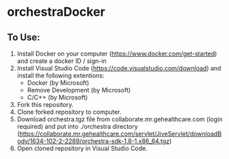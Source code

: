 # orchestraDocker
 ## To Use:
 1. Install Docker on your computer (https://www.docker.com/get-started) and create a docker ID / sign-in
 2. Install Visual Studio Code (https://code.visualstudio.com/download) and install the following extentions:
    * Docker (by Microsoft)
    * Remove Development (by Microsoft)
    * C/C++ (by Microsoft)
4. Fork this repository. 
5. Clone forked repository to computer.
6. Download orchestra.tgz file from collaborate.mr.gehealthcare.com (login required) and put into ./orchestra directory (https://collaborate.mr.gehealthcare.com/servlet/JiveServlet/downloadBody/1634-102-2-2289/orchestra-sdk-1.8-1.x86_64.tgz)
7. Open cloned repository in Visual Studio Code.
